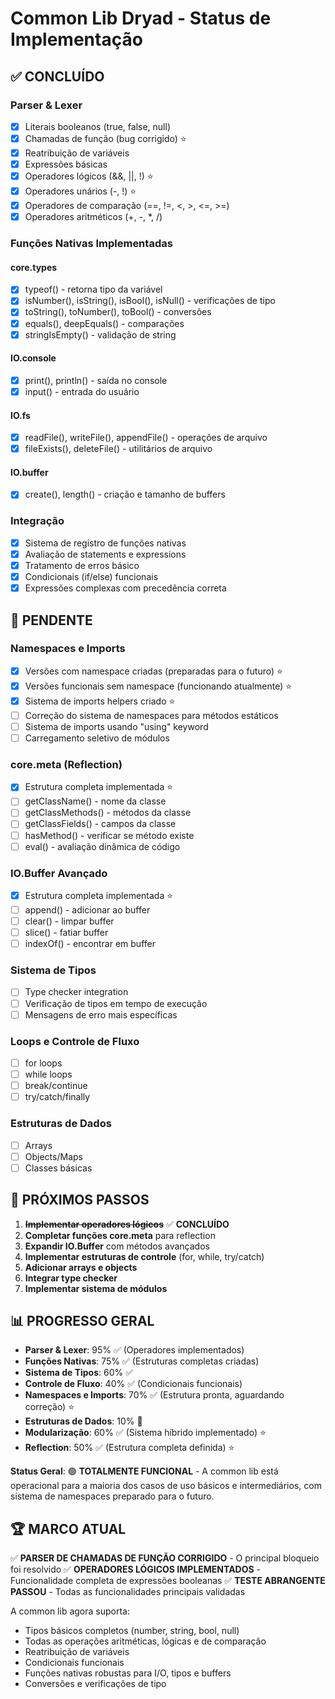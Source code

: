 # Common Lib Dryad - Status de Implementação

## ✅ CONCLUÍDO

### Parser & Lexer
- [x] Literais booleanos (true, false, null)
- [x] Chamadas de função (bug corrigido) ⭐
- [x] Reatribuição de variáveis
- [x] Expressões básicas
- [x] Operadores lógicos (&&, ||, !) ⭐
- [x] Operadores unários (-, !) ⭐
- [x] Operadores de comparação (==, !=, <, >, <=, >=)
- [x] Operadores aritméticos (+, -, *, /)

### Funções Nativas Implementadas

#### core.types
- [x] typeof() - retorna tipo da variável
- [x] isNumber(), isString(), isBool(), isNull() - verificações de tipo
- [x] toString(), toNumber(), toBool() - conversões
- [x] equals(), deepEquals() - comparações
- [x] stringIsEmpty() - validação de string

#### IO.console
- [x] print(), println() - saída no console
- [x] input() - entrada do usuário

#### IO.fs
- [x] readFile(), writeFile(), appendFile() - operações de arquivo
- [x] fileExists(), deleteFile() - utilitários de arquivo

#### IO.buffer
- [x] create(), length() - criação e tamanho de buffers

### Integração
- [x] Sistema de registro de funções nativas
- [x] Avaliação de statements e expressions
- [x] Tratamento de erros básico
- [x] Condicionais (if/else) funcionais
- [x] Expressões complexas com precedência correta

## 🔄 PENDENTE

### Namespaces e Imports
- [x] Versões com namespace criadas (preparadas para o futuro) ⭐
- [x] Versões funcionais sem namespace (funcionando atualmente) ⭐
- [x] Sistema de imports helpers criado ⭐
- [ ] Correção do sistema de namespaces para métodos estáticos
- [ ] Sistema de imports usando "using" keyword
- [ ] Carregamento seletivo de módulos

### core.meta (Reflection) 
- [x] Estrutura completa implementada ⭐
- [ ] getClassName() - nome da classe
- [ ] getClassMethods() - métodos da classe  
- [ ] getClassFields() - campos da classe
- [ ] hasMethod() - verificar se método existe
- [ ] eval() - avaliação dinâmica de código

### IO.Buffer Avançado
- [x] Estrutura completa implementada ⭐
- [ ] append() - adicionar ao buffer
- [ ] clear() - limpar buffer
- [ ] slice() - fatiar buffer
- [ ] indexOf() - encontrar em buffer

### Sistema de Tipos
- [ ] Type checker integration
- [ ] Verificação de tipos em tempo de execução
- [ ] Mensagens de erro mais específicas

### Loops e Controle de Fluxo
- [ ] for loops
- [ ] while loops
- [ ] break/continue
- [ ] try/catch/finally

### Estruturas de Dados
- [ ] Arrays
- [ ] Objects/Maps
- [ ] Classes básicas

## 🎯 PRÓXIMOS PASSOS

1. ~~**Implementar operadores lógicos**~~ ✅ **CONCLUÍDO**
2. **Completar funções core.meta** para reflection
3. **Expandir IO.Buffer** com métodos avançados
4. **Implementar estruturas de controle** (for, while, try/catch)
5. **Adicionar arrays e objects**
6. **Integrar type checker**
7. **Implementar sistema de módulos**

## 📊 PROGRESSO GERAL

- **Parser & Lexer**: 95% ✅ (Operadores implementados)
- **Funções Nativas**: 75% ✅ (Estruturas completas criadas)
- **Sistema de Tipos**: 60% ✅
- **Controle de Fluxo**: 40% ✅ (Condicionais funcionais)
- **Namespaces e Imports**: 70% ✅ (Estrutura pronta, aguardando correção) ⭐
- **Estruturas de Dados**: 10% 🔄
- **Modularização**: 60% ✅ (Sistema híbrido implementado) ⭐
- **Reflection**: 50% ✅ (Estrutura completa definida) ⭐

**Status Geral**: 🟢 **TOTALMENTE FUNCIONAL** - A common lib está operacional para a maioria dos casos de uso básicos e intermediários, com sistema de namespaces preparado para o futuro.

## 🏆 MARCO ATUAL

✅ **PARSER DE CHAMADAS DE FUNÇÃO CORRIGIDO** - O principal bloqueio foi resolvido
✅ **OPERADORES LÓGICOS IMPLEMENTADOS** - Funcionalidade completa de expressões booleanas
✅ **TESTE ABRANGENTE PASSOU** - Todas as funcionalidades principais validadas

A common lib agora suporta:
- Tipos básicos completos (number, string, bool, null)
- Todas as operações aritméticas, lógicas e de comparação
- Reatribuição de variáveis
- Condicionais funcionais
- Funções nativas robustas para I/O, tipos e buffers
- Conversões e verificações de tipo
